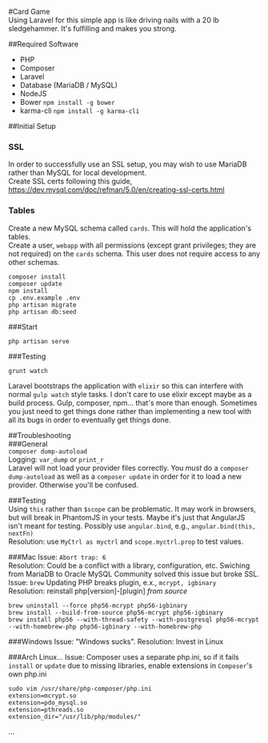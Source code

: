 #Card Game  
Using Laravel for this simple app is like driving nails with a 20 lb sledgehammer. It's fulfilling and makes you strong.  

##Required Software
* PHP  
* Composer  
* Laravel  
* Database (MariaDB / MySQL)
* NodeJS  
* Bower  `npm install -g bower`  
* karma-cli  `npm install -g karma-cli`  

##Initial Setup
### SSL
In order to successfully use an SSL setup, you may wish to use MariaDB rather than MySQL for local development.  
Create SSL certs following this guide, https://dev.mysql.com/doc/refman/5.0/en/creating-ssl-certs.html  
### Tables
Create a new MySQL schema called `cards`. This will hold the application's tables.  
Create a user, `webapp` with all permissions (except grant privileges; they are not required) on the `cards` schema. This user does not require access to any other schemas.  
```
composer install
composer update
npm install  
cp .env.example .env  
php artisan migrate  
php artisan db:seed  
```
###Start
```
php artisan serve
```
###Testing
```
grunt watch
```  
Laravel bootstraps the application with `elixir` so this can interfere with normal `gulp watch` style tasks. I don't care to use elixir except maybe as a build process. Gulp, composer, npm… that's more than enough. Sometimes you just need to get things done rather than implementing a new tool with all its bugs in order to eventually get things done.

##Troubleshooting  
###General  
`composer dump-autoload`  
Logging: `var_dump` or `print_r`  
Laravel will not load your provider files correctly. You _must_ do a `composer dump-autoload` as well as a `composer update` in order for it to load a new provider. Otherwise you'll be confused.

###Testing  
Using `this` rather than `$scope` can be problematic. It may work in browsers, but will break in PhantomJS in your tests. Maybe it's just that AngularJS isn't meant for testing. Possibly use `angular.bind`, e.g., `angular.bind(this, nextFn)`  
Resolution: use `MyCtrl as myctrl` and `scope.myctrl.prop` to test values.

###Mac
Issue: `Abort trap: 6`  
Resolution: Could be a conflict with a library, configuration, etc. Swiching from MariaDB to Oracle MySQL Community solved this issue but broke SSL.  
Issue: `brew` Updating PHP breaks plugin, e.x., `mcrypt, igbinary`  
Resolution: reinstall php[version]-[plugin] _from source_   
```
brew uninstall --force php56-mcrypt php56-igbinary  
brew install --build-from-source php56-mcrypt php56-igbinary
brew install php56 --with-thread-safety --with-postgresql php56-mcrypt --with-homebrew-php php56-igbinary --with-homebrew-php 
```

###Windows
Issue: "Windows sucks".
Resolution: Invest in Linux  

###Arch Linux...
Issue: Composer uses a separate php.ini, so if it fails `install` or `update` due to missing libraries, enable extensions in `Composer`'s own php.ini  
```
sudo vim /usr/share/php-composer/php.ini
extension=mcrypt.so  
extension=pdo_mysql.so  
extension=pthreads.so  
extension_dir="/usr/lib/php/modules/"
```
…
